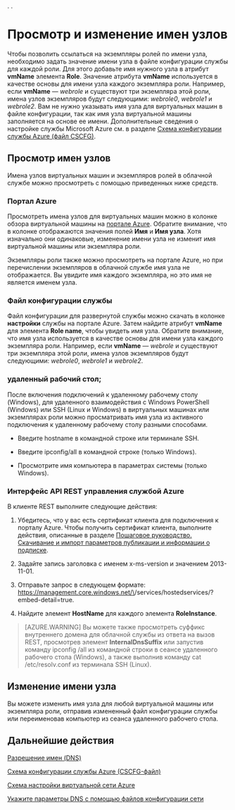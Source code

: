 .<properties 
   pageTitle="Просмотр и изменение имен узлов | Microsoft Azure"
   description="Просмотр и изменение имен узлов для виртуальных машин Azure, веб- и рабочих ролей для разрешения имен"
   services="virtual-network"
   documentationCenter="na"
   authors="jimdial"
   manager="carmonm"
   editor="tysonn" />
.<tags 
   ms.service="virtual-network"
   ms.devlang="na"
   ms.topic="article"
   ms.tgt_pltfrm="na"
   ms.workload="infrastructure-services"
   ms.date="04/27/2016"
   ms.author="jdial" />

# Просмотр и изменение имен узлов

Чтобы позволить ссылаться на экземпляры ролей по имени узла, необходимо задать значение имени узла в файле конфигурации службы для каждой роли. Для этого добавьте имя нужного узла в атрибут **vmName** элемента **Role**. Значение атрибута **vmName** используется в качестве основы для имени узла каждого экземпляра роли. Например, если **vmName** — *webrole* и существуют три экземпляра этой роли, имена узлов экземпляров будут следующими: *webrole0*, *webrole1* и *webrole2*. Вам не нужно указывать имя узла для виртуальных машин в файле конфигурации, так как имя узла виртуальной машины заполняется на основе ее имени. Дополнительные сведения о настройке службы Microsoft Azure см. в разделе [Схема конфигурации службы Azure (файл CSCFG)](https://msdn.microsoft.com/library/azure/ee758710.aspx).

## Просмотр имен узлов

Имена узлов виртуальных машин и экземпляров ролей в облачной службе можно просмотреть с помощью приведенных ниже средств.

### Портал Azure

Просмотреть имена узлов для виртуальных машин можно в колонке обзора виртуальной машины на [портале Azure](http://portal.azure.com). Обратите внимание, что в колонке отображаются значения полей **Имя** и **Имя узла**. Хотя изначально они одинаковые, изменение имени узла не изменит имя виртуальной машины или экземпляра роли.

Экземпляры роли также можно просмотреть на портале Azure, но при перечислении экземпляров в облачной службе имя узла не отображается. Вы увидите имя каждого экземпляра, но это имя не является именем узла.

### Файл конфигурации службы

Файл конфигурации для развернутой службы можно скачать в колонке **настройки** службы на портале Azure. Затем найдите атрибут **vmName** для элемента **Role name**, чтобы увидеть имя узла. Обратите внимание, что имя узла используется в качестве основы для имени узла каждого экземпляра роли. Например, если **vmName** — *webrole* и существуют три экземпляра этой роли, имена узлов экземпляров будут следующими: *webrole0*, *webrole1* и *webrole2*.

### удаленный рабочий стол;

После включения подключений к удаленному рабочему столу (Windows), для удаленного взаимодействия с Windows PowerShell (Windows) или SSH (Linux и Windows) в виртуальных машинах или экземплярах роли можно просматривать имя узла из активного подключения к удаленному рабочему столу разными способами.

- Введите hostname в командной строке или терминале SSH.

- Введите ipconfig/all в командной строке (только Windows).

- Просмотрите имя компьютера в параметрах системы (только Windows).

### Интерфейс API REST управления службой Azure

В клиенте REST выполните следующие действия:

1. Убедитесь, что у вас есть сертификат клиента для подключения к порталу Azure. Чтобы получить сертификат клиента, выполните действия, описанные в разделе [Пошаговое руководство. Скачивание и импорт параметров публикации и информации о подписке](https://msdn.microsoft.com/library/dn385850.aspx).

1. Задайте запись заголовка с именем x-ms-version и значением 2013-11-01.

1. Отправьте запрос в следующем формате: https://management.core.windows.net/\<subscrition-id>/services/hostedservices/<service-name>?embed-detail=true.

1. Найдите элемент **HostName** для каждого элемента **RoleInstance**.

>[AZURE.WARNING] Вы можете также просмотреть суффикс внутреннего домена для облачной службы из ответа на вызов REST, просмотрев элемент **InternalDnsSuffix** или запустив команду ipconfig /all из командной строки в сеансе удаленного рабочего стола (Windows), а также выполнив команду cat /etc/resolv.conf из терминала SSH (Linux).

## Изменение имени узла

Вы можете изменить имя узла для любой виртуальной машины или экземпляра роли, отправив измененный файл конфигурации службы или переименовав компьютер из сеанса удаленного рабочего стола.

## Дальнейшие действия

[Разрешение имен (DNS)](virtual-networks-name-resolution-for-vms-and-role-instances.md)

[Схема конфигурации службы Azure (CSCFG-файл)](https://msdn.microsoft.com/library/windowsazure/ee758710.aspx)

[Схема настройки виртуальной сети Azure](http://go.microsoft.com/fwlink/?LinkId=248093)

[Укажите параметры DNS с помощью файлов конфигурации сети](virtual-networks-specifying-a-dns-settings-in-a-virtual-network-configuration-file.md)

<!---HONumber=AcomDC_0810_2016-->